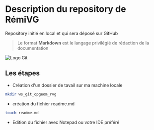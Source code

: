 # Description du repository de RémiVG

Repository initié en local et qui sera déposé sur GitHub

>Le format **Markdown** est le langage privilégié de rédaction de la documentation

![Logo Git](D:\rvg\2024-09-09_git\exo_git\img\Git-Logo-667930395.png)

## Les étapes 

- Création d'un dossier de tavail sur ma machine locale

```bash
mkdir ws_git_cpgeom_rvg
```
- création du fichier readme.md

```bash
touch readme.md
```
- Edition du fichier avec Notepad ou votre IDE préféré
